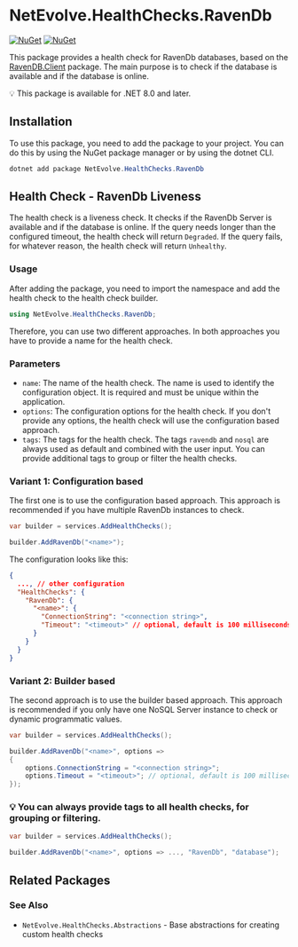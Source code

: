# NetEvolve.HealthChecks.RavenDb

[![NuGet](https://img.shields.io/nuget/v/NetEvolve.HealthChecks.RavenDb?logo=nuget)](https://www.nuget.org/packages/NetEvolve.HealthChecks.RavenDb/)
[![NuGet](https://img.shields.io/nuget/dt/NetEvolve.HealthChecks.RavenDb?logo=nuget)](https://www.nuget.org/packages/NetEvolve.HealthChecks.RavenDb/)

This package provides a health check for RavenDb databases, based on the [RavenDB.Client](https://www.nuget.org/packages/RavenDB.Client/) package. The main purpose is to check if the database is available and if the database is online.

:bulb: This package is available for .NET 8.0 and later.

## Installation
To use this package, you need to add the package to your project. You can do this by using the NuGet package manager or by using the dotnet CLI.
```powershell
dotnet add package NetEvolve.HealthChecks.RavenDb
```

## Health Check - RavenDb Liveness
The health check is a liveness check. It checks if the RavenDb Server is available and if the database is online.
If the query needs longer than the configured timeout, the health check will return `Degraded`.
If the query fails, for whatever reason, the health check will return `Unhealthy`.

### Usage
After adding the package, you need to import the namespace and add the health check to the health check builder.
```csharp
using NetEvolve.HealthChecks.RavenDb;
```
Therefore, you can use two different approaches. In both approaches you have to provide a name for the health check.

### Parameters
- `name`: The name of the health check. The name is used to identify the configuration object. It is required and must be unique within the application.
- `options`: The configuration options for the health check. If you don't provide any options, the health check will use the configuration based approach.
- `tags`: The tags for the health check. The tags `ravendb` and `nosql` are always used as default and combined with the user input. You can provide additional tags to group or filter the health checks.

### Variant 1: Configuration based
The first one is to use the configuration based approach. This approach is recommended if you have multiple RavenDb instances to check.
```csharp
var builder = services.AddHealthChecks();

builder.AddRavenDb("<name>");
```

The configuration looks like this:
```json
{
  ..., // other configuration
  "HealthChecks": {
    "RavenDb": {
      "<name>": {
        "ConnectionString": "<connection string>",
        "Timeout": "<timeout>" // optional, default is 100 milliseconds
      }
    }
  }
}
```

### Variant 2: Builder based
The second approach is to use the builder based approach. This approach is recommended if you only have one NoSQL Server instance to check or dynamic programmatic values.
```csharp
var builder = services.AddHealthChecks();

builder.AddRavenDb("<name>", options =>
{
    options.ConnectionString = "<connection string>";
    options.Timeout = "<timeout>"; // optional, default is 100 milliseconds
});
```

### :bulb: You can always provide tags to all health checks, for grouping or filtering.

```csharp
var builder = services.AddHealthChecks();

builder.AddRavenDb("<name>", options => ..., "RavenDb", "database");
```

## Related Packages

### See Also
- <a>`NetEvolve.HealthChecks.Abstractions`</a> - Base abstractions for creating custom health checks
